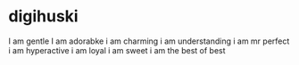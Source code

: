 # digihuski
I am gentle 
I am adorabke 
i am charming 
i am understanding 
i am mr perfect 
i am hyperactive
i am loyal
i am sweet 
i am the best of best 
